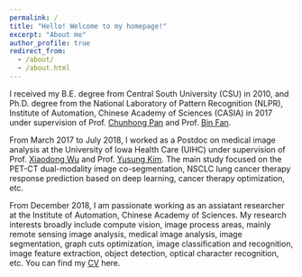 ```yaml
---
permalink: /
title: "Hello! Welcome to my homepage!"
excerpt: "About me"
author_profile: true
redirect_from: 
  - /about/
  - /about.html
---                                                                                                        
```


I received my B.E. degree from Central South University (CSU) in 2010, and Ph.D. degree from the National Laboratory of Pattern Recognition (NLPR), Institute of Automation, Chinese Academy of Sciences (CASIA)  in 2017 under supervision of Prof. [Chunhong Pan](https://www.researchgate.net/profile/Chunhong_Pan) and Prof. [Bin Fan](http://www.nlpr.ia.ac.cn/fanbin/). 

From March 2017 to July 2018, I worked as a Postdoc on medical image analysis at the University of Iowa Health Care (UIHC) under supervision of Prof. [Xiaodong Wu](https://www.engineering.uiowa.edu/faculty-staff/xiaodong-wu) and Prof. [Yusung Kim](https://medicine.uiowa.edu/radiationoncology/cme/profile/yusung-kim). The main study focused on the PET-CT dual-modality image co-segmentation, NSCLC lung cancer therapy response prediction based on deep learning, cancer therapy optimization, etc. 

From December 2018, I am passionate working as an assiatant researcher at the Institute of Automation, Chinese Academy of Sciences. My research interests broadly include compute vision, image process areas, mainly remote sensing image analysis, medical image analysis, image segmentation, graph cuts optimization, image classification and recognition, image feature extraction, object detection, optical character recognition, etc.
You can find my [CV](https://zhongzisha.github.io/cv/) here.
